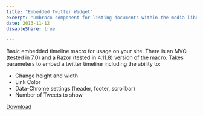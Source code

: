 ```yaml
---
title: "Embedded Twitter Widget"
excerpt: "Umbraco component for listing documents within the media library."
date: 2013-11-12
disableShare: true

---
```


Basic embedded timeline macro for usage on your site. There is an MVC (tested in 7.0) and a Razor (tested in 4.11.8) version of the macro.
Takes parameters to embed a twitter timeline including the ability to:
 
- Change height and width
- Link Color
- Data-Chrome settings (header, footer, scrollbar)
- Number of Tweets to show


[Download](https://our.umbraco.org/projects/website-utilities/twitter-embedded-timeline/)